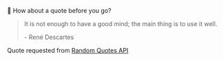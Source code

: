 📣 How about a quote before you go?

> It is not enough to have a good mind; the main thing is to use it well.
>
> <p>- René Descartes</p>

Quote requested from [Random Quotes API](https://github.com/lukePeavey/quotable)
